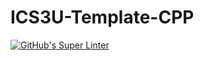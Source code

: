 # ICS3U-Template-CPP

[![GitHub's Super Linter](https://github.com/Miguel-Santacruz/ICS3U-Unit5-04-CPP/workflows/GitHub's%20Super%20Linter/badge.svg)](https://github.com/Miguel-Santacruz/ICS3U-Unit5-04-CPP/actions)
